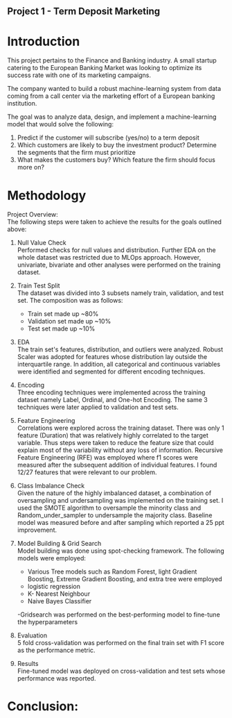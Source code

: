 ## Project 1 - Term Deposit Marketing


# Introduction
This project pertains to the Finance and Banking industry. A small startup catering to the European Banking Market was looking to optimize its success rate with one of its marketing campaigns. 

The company wanted to build a robust machine-learning system from data coming from a call center via the marketing effort of a European banking institution. 

The goal was to analyze data, design, and implement a machine-learning model that would solve the following:

1) Predict if the customer will subscribe (yes/no) to a term deposit
2) Which customers are likely to buy the investment product? Determine the segments that the firm must prioritize
3) What makes the customers buy? Which feature the firm should focus more on?

# Methodology
Project Overview:<br>
The following steps were taken to achieve the results for the goals outlined above:

1) Null Value Check<br>
   Performed checks for null values and distribution. Further EDA on the whole dataset was restricted due to MLOps approach. However, univariate, bivariate and other analyses were performed on the training dataset.
   
2) Train Test Split<br>
   The dataset was divided into 3 subsets namely train, validation, and test set. The composition was as follows:<br>
     - Train set made up ~80%<br>
     - Validation set made up ~10%<br>
     - Test set made up ~10%<br>
       
3) EDA<br>
   The train set's features, distribution, and outliers were analyzed. Robust Scaler was adopted for features whose distribution lay outside the interquartile range. In addition, all categorical and continuous variables were identified and segmented for different encoding techniques. 

4) Encoding<br>
   Three encoding techniques were implemented across the training dataset namely Label, Ordinal, and One-hot Encoding. The same 3 techniques were later applied to validation and test sets. 

5) Feature Engineering<br>
   Correlations were explored across the training dataset. There was only 1 feature (Duration) that was relatively highly correlated to the target variable. Thus steps were taken to reduce the feature size that could explain most of the variability without any loss of information. Recursive Feature Engineering (RFE) was employed where f1 scores were measured after the subsequent addition of individual features. I found 12/27 features that were relevant to our problem.

 6) Class Imbalance Check<br>
    Given the nature of the highly imbalanced dataset, a combination of oversampling and undersampling was implemented on the training set. I used the SMOTE algorithm to oversample the minority class and Random_under_sampler to undersample the majority class. Baseline model was measured before and after sampling which reported a 25 ppt improvement.
    
 7) Model Building & Grid Search<br>
    Model building was done using spot-checking framework. The following models were employed:<br>
    - Various Tree models such as Random Forest, light Gradient Boosting, Extreme Gradient Boosting, and extra tree were employed<br>
    - logistic regression<br>
    - K- Nearest Neighbour<br>
    - Naive Bayes Classifier<br>
   
    -Gridsearch was performed on the best-performing model to fine-tune the hyperparameters  
   
  8) Evaluation<br>
     5 fold cross-validation was performed on the final train set with F1 score as the performance metric.

   9) Results<br>
      Fine-tuned model was deployed on cross-validation and test sets whose performance was reported.


# Conclusion:


    






